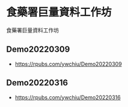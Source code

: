 # 食藥署巨量資料工作坊
食藥署巨量資料工作坊

## Demo20220309
- https://rpubs.com/ywchiu/Demo20220309

## Demo20220316
- https://rpubs.com/ywchiu/Demo20220316
